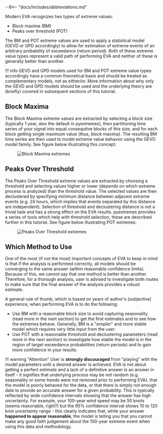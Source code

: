 --8<-- "docs/includes/abbreviations.md"

Modern EVA recognizes two types of extreme values:

- Block maxima (BM)
- Peaks over threshold (POT)

The BM and POT extreme values are used to apply a statistical model
(GEVD or GPD accordingly) to allow for estimation of extreme events of an arbitrary
probability of exceedance (return period).
Both of these extreme value types represent a valid path of performing EVA and
neither of these is generally better than another.

!!! info
    GEVD and GPD models used for BM and POT extreme value types accordingly
    have a common theoretical basis and should be treated as complementary models,
    not as either/or. More information about why only the GEVD and GPD models should be
    used and the underlying theory are (briefly) covered in subsequent sections of
    this tutorial.

## Block Maxima
The Block Maxima extreme values are extracted by selecting a block size
(typically 1 year, also the default in pyextremes), then partitioning time series
of your signal into equal consequtive blocks of this size, and for each block getting
single maximum value (thus, block maxima). The resulting BM time series are then used
to model extreme value behavior using the GEVD model family.
See figure below illustrating this concept:

<figure>
  <img src="../../../img/bm.png" alt="Block Maxima extremes"/>
</figure>

## Peaks Over Threshold
The Peaks Over Threshold extreme values are extracted by choosing a threshold
and selecting values higher or lower (depends on which extreme process is analyzed)
than the threshold value. The selected values are then declustered by specifying
minimum distance between adjacent extreme events (e.g. 24 hours, which implies that
events separated by this distance are independent). Selection of threshold and
declustering distance is not a trivial task and has a strong effect on the EVA
results. pyextremes provides a series of tools which help with threshold selection,
these are described further in this tutorial.
See figure below illustrating POT extremes:

<figure>
  <img src="../../../img/pot.png" alt="Peaks Over Threshold extremes"/>
</figure>

## Which Method to Use
One of the most (if not the most) important concepts of EVA to keep in mind is that
if the analysis is performed correctly, all models should be converging to the same
answer (within reasonable confidence limits). Because of this, we cannot say that
one method is better than another. Therefore, for a thorough analysis, user is advised
to investigate both routes to make sure that the final answer of the analysis
provides a robust estimate.

A general rule of thumb, which is based on years of author's (subjective) experience,
when performing EVA is to do the following:

- Use BM with a reasonable block size to avoid capturing seasonality
(read more in the next section) to get the first estimates and to see how the extremes
behave. Generally, BM is a "simpler" and more stable model which requires very little
input from the user.
- Use POT with a reasonable threshold and declustering parameters
(read more in the next section) to investigate how stable the model is in the region
of target exceedance probabilities (return periods)
and to gain more confidence in your results.

!!! warning "Attention"
    User is **strongly discouraged** from "playing" with the model parameters until
    a desired answer is achieved. EVA is not about getting a perfect estimate
    and a lack of a definitive answer is an answer in itself - it signifies that
    underlying process may be not random
    (e.g. seasonality or some trends were not removed prior to performing EVA),
    that the model is poorly behaved for the data, or that there is simply not enough
    data to provide an accurate answer for a given probability.
    This is typically reflected by wide confidence intervals showing that the answer
    has high uncertainty. For example, your 100-year wind speed may be 50 knots
    (seems reasonable, right?) but the 95% confidence interval shows 10 to 120 knot
    uncertainty range - this clearly indicates that, while your answer
    **happened to appear reasonable**, the model is telling you that you cannot
    make any good faith judgement about the 100-year extreme event when using
    this data and methodology.
